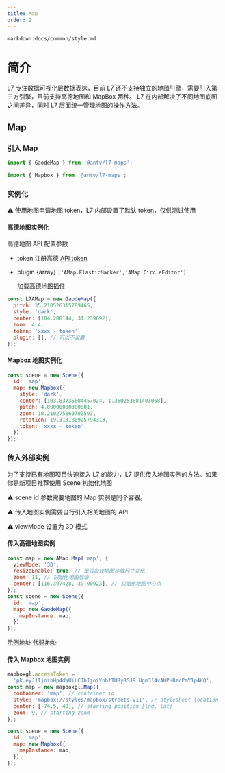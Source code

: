 ```yaml
---
title: Map
order: 2
---
```

`markdown:docs/common/style.md`
# 简介

L7 专注数据可视化层数据表达，目前 L7 还不支持独立的地图引擎，需要引入第三方引擎，目前支持高德地图和 MapBox 两种。
L7 在内部解决了不同地图底图之间差异，同时 L7 层面统一管理地图的操作方法。

## Map

### 引入 Map

```javascript
import { GaodeMap } from '@antv/l7-maps';

import { Mapbox } from '@antv/l7-maps';
```

### 实例化

⚠️ 使用地图申请地图 token，L7 内部设置了默认 token，仅供测试使用

#### 高德地图实例化

高德地图 API 配置参数

- token
  注册高德 [API token](https://lbs.amap.com/api/javascript-api/guide/abc/prepare)

- plugin {array} `['AMap.ElasticMarker','AMap.CircleEditor']`

  加载[高德地图插件](https://lbs.amap.com/api/javascript-api/guide/abc/plugins)

```javascript
const L7AMap = new GaodeMap({
  pitch: 35.210526315789465,
  style: 'dark',
  center: [104.288144, 31.239692],
  zoom: 4.4,
  token: 'xxxx - token',
  plugin: [], // 可以不设置
});
```

#### Mapbox 地图实例化

```javascript
const scene = new Scene({
  id: 'map',
  map: new Mapbox({
    style: 'dark',
    center: [103.83735604457024, 1.360253881403068],
    pitch: 4.00000000000001,
    zoom: 10.210275860702593,
    rotation: 19.313180925794313,
    token: 'xxxx - token',
  }),
});
```

### 传入外部实例

为了支持已有地图项目快速接入 L7 的能力，L7 提供传入地图实例的方法。如果你是新项目推荐使用 Scene 初始化地图

⚠️ scene id 参数需要地图的 Map 实例是同个容器。

⚠️ 传入地图实例需要自行引入相关地图的 API

⚠️ viewMode 设置为 3D 模式

#### 传入高德地图实例

```javascript
const map = new AMap.Map('map', {
  viewMode: '3D',
  resizeEnable: true, // 是否监控地图容器尺寸变化
  zoom: 11, // 初始化地图层级
  center: [116.397428, 39.90923], // 初始化地图中心点
});
const scene = new Scene({
  id: 'map',
  map: new GaodeMap({
    mapInstance: map,
  }),
});
```

[示例地址](/zh/examples/tutorial/map#amapInstance)
[代码地址](https://github.com/antvis/L7/blob/master/examples/tutorial/map/demo/amapInstance.js)

#### 传入 Mapbox 地图实例

```javascript
mapboxgl.accessToken =
  'pk.eyJ1IjoibHp4dWUiLCJhIjoiYnhfTURyRSJ9.Ugm314vAKPHBzcPmY1p4KQ';
const map = new mapboxgl.Map({
  container: 'map', // container id
  style: 'mapbox://styles/mapbox/streets-v11', // stylesheet location
  center: [-74.5, 40], // starting position [lng, lat]
  zoom: 9, // starting zoom
});

const scene = new Scene({
  id: 'map',
  map: new Mapbox({
    mapInstance: map,
  }),
});
```
